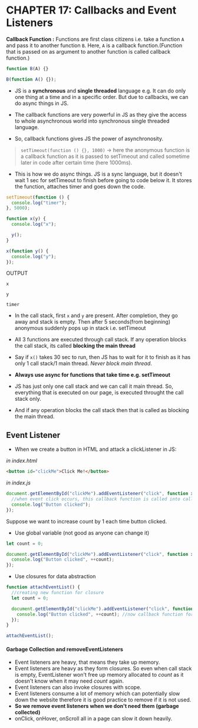 # CHAPTER 17: Callbacks and Event Listeners

**Callback Function :** Functions are first class citizens i.e. take a function `A` and pass it to another function `B`. Here, `A` is a callback function.(Function that is passed on as argument to another function is called callback function.)

```javascript
function B(A) {}

B(function A() {});
```

- JS is a **synchronous** and **single threaded** language e.g. It can do only one thing at a time and in a specific order. But due to callbacks, we can do async things in JS.

- The callback functions are very powerful in JS as they give the access to whole asynchronous world into synchronous single threaded language.

- So, callback functions gives JS the power of asynchronosity.

> `setTimeout(function () {}, 1000)` -> here the anonymous function is a callback function as it is passed to setTimeout and called sometime later in code after certain time (here 1000ms).

- This is how we do async things. JS is a sync language, but it doesn't wait 1 sec for setTimeout to finish before going to code below it. It stores the function, attaches timer and goes down the code.

```javascript
setTimeout(function () {
  console.log("timer");
}, 5000);

function x(y) {
  console.log("x");

  y();
}

x(function y() {
  console.log("y");
});
```

OUTPUT

    x

    y

    timer

- In the call stack, first `x` and `y` are present. After completion, they go away and stack is empty. Then after 5 seconds(from beginning) anonymous suddenly pops up in stack i.e. setTimeout
- All 3 functions are executed through call stack. If any operation blocks the call stack, its called **blocking the main thread**
- Say if `x()` takes 30 sec to run, then JS has to wait for it to finish as it has only 1 call stack/1 main thread. _Never block main thread_.
- **Always use async for functions that take time e.g. setTimeout**

- JS has just only one call stack and we can call it main thread. So, everything that is executed on our page, is executed throught the call stack only.

- And if any operation blocks the call stack then that is called as blocking the main thread.

## **Event Listener**

- When we create a button in HTML and attack a clickListener in JS:

_in index.html_

```html
<button id="clickMe">Click Me!</button>
```

_in index.js_

```javascript
document.getElementById("clickMe").addEventListener("click", function xyz() {
  //when event click occurs, this callback function is called into callstack
  console.log("Button clicked");
});
```

Suppose we want to increase count by 1 each time button clicked.

- Use global variable (not good as anyone can change it)

```javascript
let count = 0;

document.getElementById("clickMe").addEventListener("click", function xyz() {
  console.log("Button clicked", ++count);
});
```

- Use closures for data abstraction

```javascript
function attachEventList() {
  //creating new function for closure
  let count = 0;

  document.getElementById("clickMe").addEventListener("click", function xyz() {
    console.log("Button clicked", ++count); //now callback function forms closure with outer scope(count)
  });
}

attachEventList();
```

#### Garbage Collection and removeEventListeners

- Event listeners are heavy, that means they take up memory.
- Event listeners are heavy as they form closures. So even when call stack is empty, EventListener won't free up memory allocated to _count_ as it doesn't know when it may need _count_ again.
- Event listeners can also invoke closures with scope.
- Event listeners consume a lot of memory which can potentially slow down the website therefore it is good practice to remove if it is not used.
- **So we remove event listeners when we don't need them (garbage collected)**
- onClick, onHover, onScroll all in a page can slow it down heavily.
